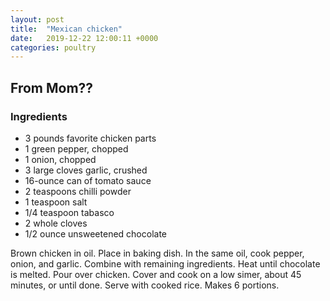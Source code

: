 ```yaml
---
layout: post
title:  "Mexican chicken"
date:   2019-12-22 12:00:11 +0000
categories: poultry
---
```


## From Mom??
### Ingredients
* 3 pounds favorite chicken parts
* 1 green pepper, chopped
* 1 onion, chopped
* 3 large cloves garlic, crushed
* 16-ounce can of tomato sauce
* 2 teaspoons chilli powder
* 1 teaspoon salt
* 1/4 teaspoon tabasco
* 2 whole cloves
* 1/2 ounce unsweetened chocolate

Brown chicken in oil. Place in baking dish. In the same oil, cook pepper, onion, and garlic. Combine with remaining ingredients. Heat until chocolate is melted. Pour over chicken. Cover and cook on a low simer, about 45 minutes, or until done. Serve with cooked rice. Makes 6 portions.
